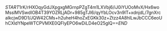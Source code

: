 $START$1rK/rHXOqyGdJXpgxgMGrnpPZgT4m1LXVbj6/iJ0iYUOoMvX/Hx6woMsslMVSwdIOB4T39YOZRLjADr+985gTJI6/qyYbLOcv3n9lT+xdnjdL/7gnXrcaIkcjwD9D1/JQW42CMs+h2uheH4hoZxEGKk30z+Ztzz4A8hlLwJbCCC6eoUhCXldYNpeWTCPVMXE0QFlyEPO6wDiLD4eO25glQ==$END$